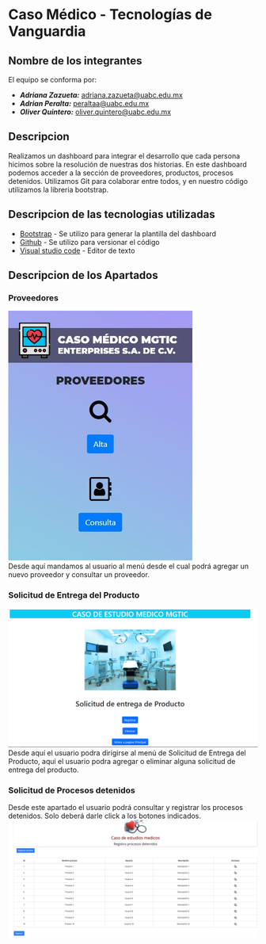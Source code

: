 # Caso Médico - Tecnologías de Vanguardia

## Nombre de los integrantes
El equipo se conforma por:
- ***Adriana Zazueta:*** adriana.zazueta@uabc.edu.mx
- ***Adrian Peralta:*** peraltaa@uabc.edu.mx
- ***Oliver Quintero:*** oliver.quintero@uabc.edu.mx

## Descripcion

Realizamos un dashboard para integrar el desarrollo que cada persona hicimos sobre la resolución de nuestras dos historias. En este dashboard podemos acceder a la sección de proveedores, productos, procesos detenidos.
Utilizamos Git para colaborar entre todos, y en nuestro código utilizamos la libreria bootstrap.

## Descripcion de las tecnologias utilizadas

* [Bootstrap](https://getbootstrap.com/) - Se utilizo para generar la plantilla del dashboard
* [Github](https://getbootstrap.com/) - Se utilizo para versionar el código
* [Visual studio code](https://code.visualstudio.com/) - Editor de texto

## Descripcion de los Apartados

### Proveedores
![Proveedores](https://github.com/tecnologia-vanguardia/tarea-dashboard/blob/desarrollo/assets/imagenes/proveedores_ss.jpg)<br>
Desde aquí mandamos al usuario al menú desde el cual podrá agregar un nuevo proveedor y consultar un proveedor.

### Solicitud de Entrega del Producto
![Solicitud de Entrega](https://github.com/tecnologia-vanguardia/tarea-dashboard/blob/desarrollo/assets/imagenes/solicitudEntrega.png)<br>
Desde aquí el usuario podra dirigirse al menú de Solicitud de Entrega del Producto, aqui el usuario podra agregar o eliminar alguna solicitud de entrega del producto.

### Solicitud de Procesos detenidos

Desde este apartado el usuario podrá consultar y registrar los procesos detenidos. Solo deberá darle click a los botones indicados.
![Procesos](https://github.com/tecnologia-vanguardia/tarea-dashboard/blob/desarrollo/assets/imagenes/procesos_detenidos.png)
